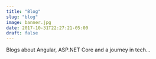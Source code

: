 ```yaml
---
title: "Blog"
slug: "blog"
image: banner.jpg
date: 2017-10-31T22:27:21-05:00
draft: false
---
```


Blogs about Angular, ASP.NET Core and a journey in tech...